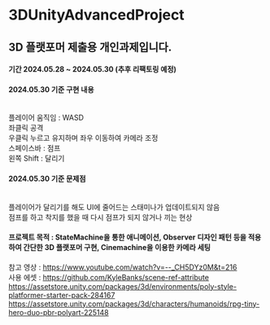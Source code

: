 # 3DUnityAdvancedProject

## 3D 플랫포머 제출용 개인과제입니다.

#### 기간 2024.05.28 ~ 2024.05.30 (추후 리팩토링 예정)

#### 2024.05.30 기준 구현 내용
<br/> 플레이어 움직임 : WASD
<br/> 좌클릭 공격
<br/> 우클릭 누르고 유지하며 좌우 이동하여 카메라 조정
<br/> 스페이스바 : 점프
<br/> 왼쪽 Shift : 달리기

#### 2024.05.30 기준 문제점
<br/> 플레이어가 달리기를 해도 UI에 줄어드는 스태미나가 업데이트되지 않음
<br/> 점프를 하고 착지를 했을 때 다시 점프가 되지 않거나 끼는 현상

#### 프로젝트 목적 : StateMachine을 통한 애니메이션, Observer 디자인 패턴 등을 적용하여 간단한 3D 플랫포머 구현, Cinemachine을 이용한 카메라 세팅


참고 영상 :  https://www.youtube.com/watch?v=--_CH5DYz0M&t=216
</br>사용 에셋 :  https://github.com/KyleBanks/scene-ref-attribute
</br>https://assetstore.unity.com/packages/3d/environments/poly-style-platformer-starter-pack-284167
</br>https://assetstore.unity.com/packages/3d/characters/humanoids/rpg-tiny-hero-duo-pbr-polyart-225148

